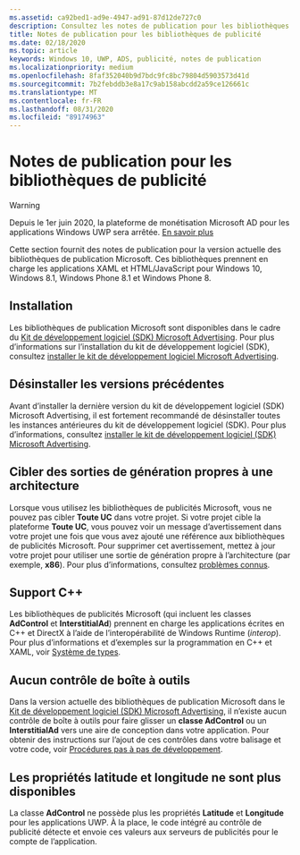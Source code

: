 ```yaml
---
ms.assetid: ca92bed1-ad9e-4947-ad91-87d12de727c0
description: Consultez les notes de publication pour les bibliothèques de publication Microsoft qui prennent en charge les applications XAML et JavaScript/HTML pour Windows 10, Windows 8.1, Windows Phone 8,1 et Windows Phone 8.
title: Notes de publication pour les bibliothèques de publicité
ms.date: 02/18/2020
ms.topic: article
keywords: Windows 10, UWP, ADS, publicité, notes de publication
ms.localizationpriority: medium
ms.openlocfilehash: 8faf352040b9d7bdc9fc8bc79804d5903573d41d
ms.sourcegitcommit: 7b2febddb3e8a17c9ab158abcdd2a59ce126661c
ms.translationtype: MT
ms.contentlocale: fr-FR
ms.lasthandoff: 08/31/2020
ms.locfileid: "89174963"
---
```

# <a name="release-notes-for-the-advertising-libraries"></a>Notes de publication pour les bibliothèques de publicité

>[!WARNING]
> Depuis le 1er juin 2020, la plateforme de monétisation Microsoft AD pour les applications Windows UWP sera arrêtée. [En savoir plus](https://social.msdn.microsoft.com/Forums/windowsapps/en-US/db8d44cb-1381-47f7-94d3-c6ded3fea36f/microsoft-ad-monetization-platform-shutting-down-june-1st?forum=aiamgr)

Cette section fournit des notes de publication pour la version actuelle des bibliothèques de publication Microsoft. Ces bibliothèques prennent en charge les applications XAML et HTML/JavaScript pour Windows 10, Windows 8.1, Windows Phone 8.1 et Windows Phone 8.

## <a name="installation"></a>Installation


Les bibliothèques de publication Microsoft sont disponibles dans le cadre du [Kit de développement logiciel (SDK) Microsoft Advertising](https://marketplace.visualstudio.com/items?itemName=AdMediator.MicrosoftAdvertisingSDK). Pour plus d’informations sur l’installation du kit de développement logiciel (SDK), consultez [installer le kit de développement logiciel Microsoft Advertising](install-the-microsoft-advertising-libraries.md).

## <a name="uninstall-previous-versions"></a>Désinstaller les versions précédentes

Avant d’installer la dernière version du kit de développement logiciel (SDK) Microsoft Advertising, il est fortement recommandé de désinstaller toutes les instances antérieures du kit de développement logiciel (SDK). Pour plus d’informations, consultez [installer le kit de développement logiciel (SDK) Microsoft Advertising](install-the-microsoft-advertising-libraries.md).

## <a name="target-architecture-specific-build-outputs"></a>Cibler des sorties de génération propres à une architecture

Lorsque vous utilisez les bibliothèques de publicités Microsoft, vous ne pouvez pas cibler **Toute UC** dans votre projet. Si votre projet cible la plateforme **Toute UC**, vous pouvez voir un message d’avertissement dans votre projet une fois que vous avez ajouté une référence aux bibliothèques de publicités Microsoft. Pour supprimer cet avertissement, mettez à jour votre projet pour utiliser une sortie de génération propre à l’architecture (par exemple, **x86**). Pour plus d’informations, consultez [problèmes connus](known-issues-for-the-advertising-libraries.md).

## <a name="c-support"></a>Support C++

Les bibliothèques de publicités Microsoft (qui incluent les classes **AdControl** et **InterstitialAd**) prennent en charge les applications écrites en C++ et DirectX à l’aide de l’interopérabilité de Windows Runtime (*interop*). Pour plus d’informations et d’exemples sur la programmation en C++ et XAML, voir [Système de types](/cpp/cppcx/type-system-c-cx).

## <a name="no-toolbox-control"></a>Aucun contrôle de boîte à outils

Dans la version actuelle des bibliothèques de publication Microsoft dans le [Kit de développement logiciel (SDK) Microsoft Advertising](https://marketplace.visualstudio.com/items?itemName=AdMediator.MicrosoftAdvertisingSDK), il n’existe aucun contrôle de boîte à outils pour faire glisser un **classe AdControl** ou un **InterstitialAd** vers une aire de conception dans votre application. Pour obtenir des instructions sur l’ajout de ces contrôles dans votre balisage et votre code, voir [Procédures pas à pas de développement](developer-walkthroughs.md).

## <a name="latitude-and-longitude-properties-no-longer-available"></a>Les propriétés latitude et longitude ne sont plus disponibles

La classe **AdControl** ne possède plus les propriétés **Latitude** et **Longitude** pour les applications UWP. À la place, le code intégré au contrôle de publicité détecte et envoie ces valeurs aux serveurs de publicités pour le compte de l’application.


 

 
